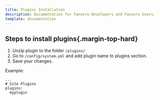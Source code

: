 ```yaml
---
title: Plugins Installation
description: Documentation for Fansoro Developers and Fansoro Users.
template: documentation
---
```


## Steps to install plugins{.margin-top-hard}

1. Unzip plugin to the folder `/plugins/`
2. Go to `/config/system.yml` and add plugin name to plugins section.
3. Save your changes.

Example:
```
...
# Site Plugins
plugins:
  myplugin
```
